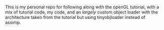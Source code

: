 This is my personal repo for following along with the openGL tutorial, with a mix of tutorial code, my code, and an *largely* custom object loader with the architecture taken from the tutorial but using tinyobjloader instead of assimp.

